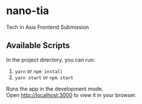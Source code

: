 # nano-tia

Tech in Asia Frontend Submission

## Available Scripts

In the project directory, you can run:
1. `yarn` or `npm install`
2. `yarn start` or `npm start`

Runs the app in the development mode.\
Open [http://localhost:3000](http://localhost:3000) to view it in your browser.

